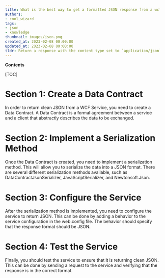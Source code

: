 ```yaml
---
title: What is the best way to get a formatted JSON response from a wcf service?
authors:
- cool_wizard
tags:
- json
- knowledge
thumbnail: images/json.png
created_at: 2023-02-08 00:00:00
updated_at: 2023-02-08 00:00:00
tldr: Return a response with the content type set to `application/json`.
---
```


**Contents**

[TOC]

# Section 1: Create a Data Contract
In order to return clean JSON from a WCF Service, you need to create a Data Contract. A Data Contract is a formal agreement between a service and a client that abstractly describes the data to be exchanged. 

# Section 2: Implement a Serialization Method
Once the Data Contract is created, you need to implement a serialization method. This will allow you to serialize the data into a JSON format. There are several different serialization methods available, such as DataContractJsonSerializer, JavaScriptSerializer, and Newtonsoft.Json. 

# Section 3: Configure the Service
After the serialization method is implemented, you need to configure the service to return JSON. This can be done by adding a behavior to the service configuration in the web.config file. The behavior should specify that the response format should be JSON. 

# Section 4: Test the Service
Finally, you should test the service to ensure that it is returning clean JSON. This can be done by sending a request to the service and verifying that the response is in the correct format.

